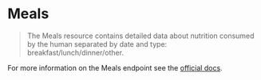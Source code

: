 # Meals

> The Meals resource contains detailed data about nutrition consumed by the human
> separated by date and type: breakfast/lunch/dinner/other.

For more information on the Meals endpoint see the [official docs](https://docs.humanapi.co/docs/meals).
